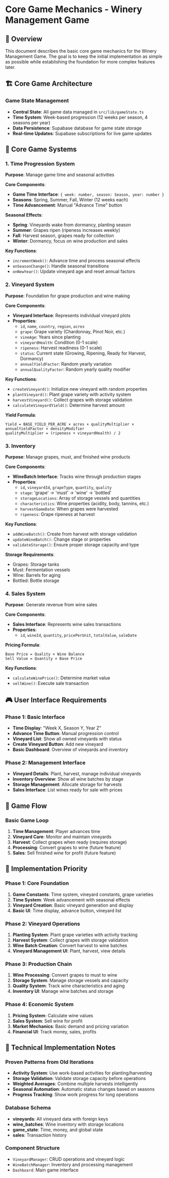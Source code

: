 # Core Game Mechanics - Winery Management Game

## 🎯 Overview
This document describes the basic core game mechanics for the Winery Management Game. The goal is to keep the initial implementation as simple as possible while establishing the foundation for more complex features later.

## 🏗️ Core Game Architecture

### Game State Management
- **Central State**: All game data managed in `src/lib/gameState.ts`
- **Time System**: Week-based progression (12 weeks per season, 4 seasons per year)
- **Data Persistence**: Supabase database for game state storage
- **Real-time Updates**: Supabase subscriptions for live game updates

## 🌱 Core Game Systems

### 1. Time Progression System
**Purpose**: Manage game time and seasonal activities

**Core Components**:
- **Game Time Interface**: `{ week: number, season: Season, year: number }`
- **Seasons**: Spring, Summer, Fall, Winter (12 weeks each)
- **Time Advancement**: Manual "Advance Time" button

**Seasonal Effects**:
- **Spring**: Vineyards wake from dormancy, planting season
- **Summer**: Grapes ripen (ripeness increases weekly)
- **Fall**: Harvest season, grapes ready for collection
- **Winter**: Dormancy, focus on wine production and sales

**Key Functions**:
- `incrementWeek()`: Advance time and process seasonal effects
- `onSeasonChange()`: Handle seasonal transitions
- `onNewYear()`: Update vineyard age and reset annual factors

### 2. Vineyard System
**Purpose**: Foundation for grape production and wine making

**Core Components**:
- **Vineyard Interface**: Represents individual vineyard plots
- **Properties**:
  - `id`, `name`, `country`, `region`, `acres`
  - `grape`: Grape variety (Chardonnay, Pinot Noir, etc.)
  - `vineAge`: Years since planting
  - `vineyardHealth`: Condition (0-1 scale)
  - `ripeness`: Harvest readiness (0-1 scale)
  - `status`: Current state (Growing, Ripening, Ready for Harvest, Dormancy)
  - `annualYieldFactor`: Random yearly variation
  - `annualQualityFactor`: Random yearly quality modifier

**Key Functions**:
- `createVineyard()`: Initialize new vineyard with random properties
- `plantVineyard()`: Plant grape variety with activity system
- `harvestVineyard()`: Collect grapes with storage validation
- `calculateVineyardYield()`: Determine harvest amount

**Yield Formula**:
```
Yield = BASE_YIELD_PER_ACRE × acres × qualityMultiplier × annualYieldFactor × densityModifier
qualityMultiplier = (ripeness + vineyardHealth) / 2
```

### 3. Inventory
**Purpose**: Manage grapes, must, and finished wine products

**Core Components**:
- **WineBatch Interface**: Tracks wine through production stages
- **Properties**:
  - `id`, `vineyardId`, `grapeType`, `quantity`, `quality`
  - `stage`: 'grape' → 'must' → 'wine' → 'bottled'
  - `storageLocations`: Array of storage vessels and quantities
  - `characteristics`: Wine properties (acidity, body, tannins, etc.)
  - `harvestGameDate`: When grapes were harvested
  - `ripeness`: Grape ripeness at harvest

**Key Functions**:
- `addWineBatch()`: Create from harvest with storage validation
- `updateWineBatch()`: Change stage or properties
- `validateStorage()`: Ensure proper storage capacity and type

**Storage Requirements**:
- Grapes: Storage tanks
- Must: Fermentation vessels  
- Wine: Barrels for aging
- Bottled: Bottle storage

### 4. Sales System
**Purpose**: Generate revenue from wine sales

**Core Components**:
- **Sales Interface**: Represents wine sales transactions
- **Properties**:
  - `id`, `wineId`, `quantity`, `pricePerUnit`, `totalValue`, `saleDate`

**Pricing Formula**:
```
Base Price = Quality × Wine Balance
Sell Value = Quantity × Base Price
```

**Key Functions**:
- `calculateWinePrice()`: Determine market value
- `sellWine()`: Execute sale transaction

## 🎮 User Interface Requirements

### Phase 1: Basic Interface
- **Time Display**: "Week X, Season Y, Year Z"
- **Advance Time Button**: Manual progression control
- **Vineyard List**: Show all owned vineyards with status
- **Create Vineyard Button**: Add new vineyard
- **Basic Dashboard**: Overview of vineyards and inventory

### Phase 2: Management Interface
- **Vineyard Details**: Plant, harvest, manage individual vineyards
- **Inventory Overview**: Show all wine batches by stage
- **Storage Management**: Allocate storage for harvests
- **Sales Interface**: List wines ready for sale with prices

## 🔄 Game Flow

### Basic Game Loop
1. **Time Management**: Player advances time
2. **Vineyard Care**: Monitor and maintain vineyards
3. **Harvest**: Collect grapes when ready (requires storage)
4. **Processing**: Convert grapes to wine (future feature)
5. **Sales**: Sell finished wine for profit (future feature)

## 🎯 Implementation Priority

### Phase 1: Core Foundation
1. **Game Constants**: Time system, vineyard constants, grape varieties
2. **Time System**: Week advancement with seasonal effects
3. **Vineyard Creation**: Basic vineyard generation and display
4. **Basic UI**: Time display, advance button, vineyard list

### Phase 2: Vineyard Operations
1. **Planting System**: Plant grape varieties with activity tracking
2. **Harvest System**: Collect grapes with storage validation
3. **Wine Batch Creation**: Convert harvest to wine batches
4. **Vineyard Management UI**: Plant, harvest, view details

### Phase 3: Production Chain
1. **Wine Processing**: Convert grapes to must to wine
2. **Storage System**: Manage storage vessels and capacity
3. **Quality System**: Track wine characteristics and aging
4. **Inventory UI**: Manage wine batches and storage

### Phase 4: Economic System
1. **Pricing System**: Calculate wine values
2. **Sales System**: Sell wine for profit
3. **Market Mechanics**: Basic demand and pricing variation
4. **Financial UI**: Track money, sales, profits

## 🔧 Technical Implementation Notes

### Proven Patterns from Old Iterations
- **Activity System**: Use work-based activities for planting/harvesting
- **Storage Validation**: Validate storage capacity before operations
- **Weighted Averages**: Combine multiple harvests intelligently
- **Seasonal Automation**: Automatic status changes based on seasons
- **Progress Tracking**: Show work progress for long operations

### Database Schema
- **vineyards**: All vineyard data with foreign keys
- **wine_batches**: Wine inventory with storage locations
- **game_state**: Time, money, and global state
- **sales**: Transaction history

### Component Structure
- `VineyardManager`: CRUD operations and vineyard logic
- `WineBatchManager`: Inventory and processing management
- `Dashboard`: Main game interface
